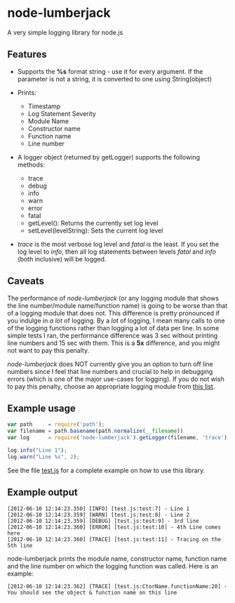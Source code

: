 # node-lumberjack

A very simple logging library for node.js

## Features

* Supports the **%s** format string - use it for every argument. If the parameter is not a string, it is converted to one using String(object)

* Prints:
   * Timestamp
   * Log Statement Severity
   * Module Name
   * Constructor name
   * Function name
   * Line number

* A logger object (returned by getLogger) supports the following methods:
   * trace
   * debug
   * info
   * warn
   * error
   * fatal
   * getLevel(): Returns the currently set log level
   * setLevel(levelString): Sets the current log level

* *trace* is the most verbose log level and *fatal* is the least. If 
  you set the log level to *info*, then all log statements between 
  levels *fatal* and *info* (both inclusive) will be logged.

## Caveats

The performance of *node-lumberjack* (or any logging module that shows
the line number/module name/function name) is going to be worse than
that of a logging module that does not. This difference is pretty
pronounced if you indulge in *a lot* of logging. By a *lot* of
logging, I mean many calls to one of the logging functions rather than
logging a lot of data per line. In some simple tests I ran, the
performance difference was 3 sec without printing line numbers and 15
sec with them. This is a **5x** difference, and you might not want to
pay this penalty.

*node-lumberjack* does NOT currently give you an option to turn off
 line numbers since I feel that line numbers and crucial to help in
 debugging errors (which is one of the major use-cases for
 logging). If you do not wish to pay this penalty, choose an
 appropriate logging module from [this
 list](https://github.com/joyent/node/wiki/modules#wiki-logs).


## Example usage

```javascript
var path     = require('path');
var filename = path.basename(path.normalize(__filename))
var log      = require('node-lumberjack').getLogger(filename, 'trace');

log.info("Line 1");
log.warn("Line %s", 2);
```

See the file [test.js](https://github.com/dhruvbird/node-lumberjack/blob/master/test.js) for a complete example on how to use this library.

## Example output

```
[2012-06-10 12:14:23.350] [INFO] [test.js:test:7] - Line 1
[2012-06-10 12:14:23.359] [WARN] [test.js:test:8] - Line 2
[2012-06-10 12:14:23.359] [DEBUG] [test.js:test:9] - 3rd line
[2012-06-10 12:14:23.360] [ERROR] [test.js:test:10] - 4th Line comes here
[2012-06-10 12:14:23.360] [TRACE] [test.js:test:11] - Tracing on the 5th line
```

node-lumberjack prints the module name, constructor name, function name and the line number on which the logging function was called. Here is an example:

```
[2012-06-10 12:14:23.362] [TRACE] [test.js:CtorName.functionName:20] - You should see the object & function name on this line
```

